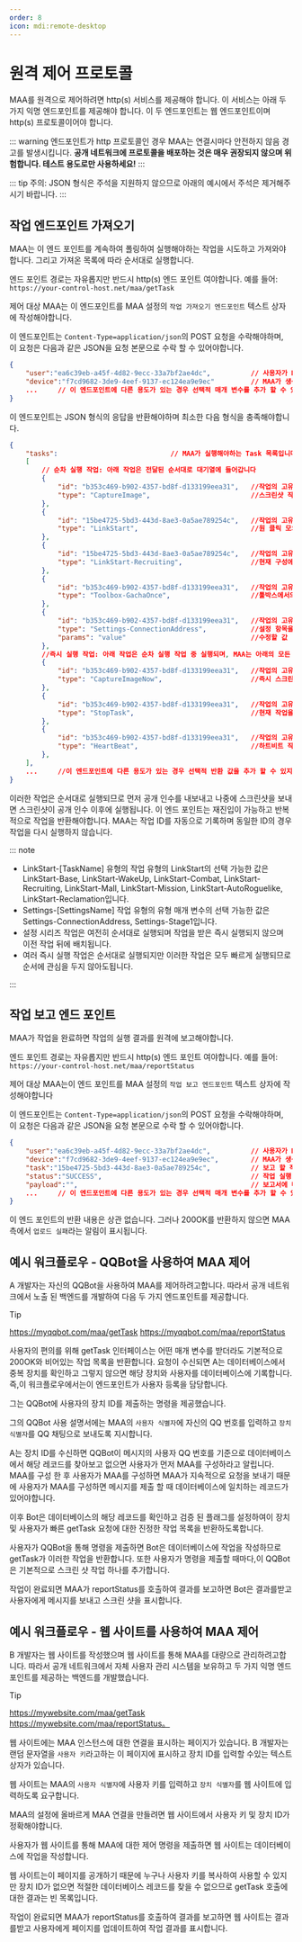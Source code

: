 ```yaml
---
order: 8
icon: mdi:remote-desktop
---
```


# 원격 제어 프로토콜

MAA를 원격으로 제어하려면 http(s) 서비스를 제공해야 합니다. 이 서비스는 아래 두 가지 익명 엔드포인트를 제공해야 합니다. 이 두 엔드포인트는 웹 엔드포인트이며 http(s) 프로토콜이어야 합니다.

::: warning
엔드포인트가 http 프로토콜인 경우 MAA는 연결시마다 안전하지 않음 경고를 발생시킵니다. **공개 네트워크에 프로토콜을 배포하는 것은 매우 권장되지 않으며 위험합니다. 테스트 용도로만 사용하세요!**
:::

::: tip
주의: JSON 형식은 주석을 지원하지 않으므로 아래의 예시에서 주석은 제거해주시기 바랍니다.
:::

## 작업 엔드포인트 가져오기

MAA는 이 엔드 포인트를 계속하여 폴링하여 실행해야하는 작업을 시도하고 가져와야합니다. 그리고 가져온 목록에 따라 순서대로 실행합니다.

엔드 포인트 경로는 자유롭지만 반드시 http(s) 엔드 포인트 여야합니다. 예를 들어: `https://your-control-host.net/maa/getTask`

제어 대상 MAA는 이 엔드포인트를 MAA 설정의 `작업 가져오기 엔드포인트` 텍스트 상자에 작성해야합니다.

이 엔드포인트는 `Content-Type=application/json`의 POST 요청을 수락해야하며, 이 요청은 다음과 같은 JSON을 요청 본문으로 수락 할 수 있어야합니다.

```json
{
    "user":"ea6c39eb-a45f-4d82-9ecc-33a7bf2ae4dc",          // 사용자가 MAA 설정에 제공한 사용자 식별자.
    "device":"f7cd9682-3de9-4eef-9137-ec124ea9e9ec"         // MAA가 생성 한 장치 식별자.
    ...     // 이 엔드포인트에 다른 용도가 있는 경우 선택적 매개 변수를 추가 할 수 있지만 MAA는 user 및 device 만 전달합니다.
}
```

이 엔드포인트는 JSON 형식의 응답을 반환해야하며 최소한 다음 형식을 충족해야합니다.

```json
{
    "tasks":                            // MAA가 실행해야하는 Task 목록입니다. 현재 지원되는 유형은 아래 예시와 같습니다. 작업이없는 경우 연결이 무효로 간주됩니다.
    [
        // 순차 실행 작업: 아래 작업은 전달된 순서대로 대기열에 들어갑니다
        {
            "id": "b353c469-b902-4357-bd8f-d133199eea31",   //작업의 고유 ID, 문자열 형식입니다. 작업 보고서에 사용됩니다.
            "type": "CaptureImage",                         //스크린샷 작업입니다. 현재 에뮬레이터의 스크린샷을 캡처하고 작업 보고서의 페이로드에 Base64 문자열로 넣습니다. 이러한 유형의 작업을 발행해야하는 경우 요청하는 엔드 포인트가 수용 할 수 있는 최대 요청 크기에 주의하세요. 스크린샷은 수십 메가바이트가 있으며 일반적인 게이트웨이의 기본 크기 제한을 초과할 수 있습니다.
        },
        {
            "id": "15be4725-5bd3-443d-8ae3-0a5ae789254c",   //작업의 고유 ID, 문자열 형식입니다. 작업 보고서에 사용됩니다.
            "type": "LinkStart",                            //원 클릭 모의 농장 시작
        },
        {
            "id": "15be4725-5bd3-443d-8ae3-0a5ae789254c",   //작업의 고유 ID, 문자열 형식입니다. 작업 보고서에 사용됩니다.
            "type": "LinkStart-Recruiting",                 //현재 구성에 따라 원 클릭 모의 농장의 해당 하위 기능을 독립적으로 실행합니다. 주 요구 사항에 대한 이러한 타입의 옵션은 아래에 나와 있습니다.
        },
        {
            "id": "b353c469-b902-4357-bd8f-d133199eea31",   //작업의 고유 ID, 문자열 형식입니다. 작업 보고서에 사용됩니다.
            "type": "Toolbox-GachaOnce",                    //툴박스에서의 하나의 카드 뽑기 작업입니다. 이 유형의 선택할 수 있는 값은 Toolbox-GachaOnce, Toolbox-GachaTenTimes입니다.
        },
        {
            "id": "b353c469-b902-4357-bd8f-d133199eea31",   //작업의 고유 ID, 문자열 형식입니다. 작업 보고서에 사용됩니다.
            "type": "Settings-ConnectionAddress",           //설정 항목을 수정하는 작업입니다. ConfigurationHelper.SetValue("ConnectionAddress", params);를 실행하는 것과 동일합니다. 안전을 위해 모든 구성이 수정 가능한 것은 아닙니다. 수정 가능한 구성에 대한 자세한 내용은 아래를 참조하세요.
            "params": "value"                               //수정할 값
        },
        //즉시 실행 작업: 아래 작업은 순차 실행 작업 중 실행되며, MAA는 아래의 모든 작업이 가능한 한 빨리 결과를 반환 할 것임을 보장합니다. 이러한 작업은 일반적으로 원격 제어 기능 자체의 제어에 사용됩니다.
        {
            "id": "b353c469-b902-4357-bd8f-d133199eea31",   //작업의 고유 ID, 문자열 형식입니다. 작업 보고서에 사용됩니다.
            "type": "CaptureImageNow",                      //즉시 스크린샷 작업입니다. 위의 스크린샷 작업과 기본적으로 동일하지만 이 작업은 다른 작업을 기다리지 않고 즉시 실행됩니다.
        },
        {
            "id": "b353c469-b902-4357-bd8f-d133199eea31",   //작업의 고유 ID, 문자열 형식입니다. 작업 보고서에 사용됩니다.
            "type": "StopTask",                             //현재 작업을 종료하는 작업입니다. 현재 실행중인 작업을 종료하려고 시도합니다. 목록에 다른 작업이있는 경우 다음 작업을 계속하여 실행합니다. 이 작업은 현재 작업이 중지되고 확인되기를 기다리지 않으므로 중지 명령이 적용되었는지 확인하기 위해 하트비트 작업을 사용하세요.
        },
        {
            "id": "b353c469-b902-4357-bd8f-d133199eea31",   //작업의 고유 ID, 문자열 형식입니다. 작업 보고서에 사용됩니다.
            "type": "HeartBeat",                            //하트비트 작업은 즉시 반환되며, 현재 "순차 실행 작업" 대기열에서 실행 중인 작업의 ID를 페이로드로 반환합니다. 현재 작업이 없으면 빈 문자열을 반환합니다.
        },
    ],
    ...     //이 엔드포인트에 다른 용도가 있는 경우 선택적 반환 값을 추가 할 수 있지만 MAA는 작업 만 읽습니다.
}
```

이러한 작업은 순서대로 실행되므로 먼저 공개 인수를 내보내고 나중에 스크린샷을 보내면 스크린샷이 공개 인수 이후에 실행됩니다.
이 엔드 포인트는 재진입이 가능하고 반복적으로 작업을 반환해야합니다. MAA는 작업 ID를 자동으로 기록하며 동일한 ID의 경우 작업을 다시 실행하지 않습니다.

::: note

- LinkStart-[TaskName] 유형의 작업 유형의 LinkStart의 선택 가능한 값은 LinkStart-Base, LinkStart-WakeUp, LinkStart-Combat, LinkStart-Recruiting, LinkStart-Mall, LinkStart-Mission, LinkStart-AutoRoguelike, LinkStart-Reclamation입니다.
- Settings-[SettingsName] 작업 유형의 유형 매개 변수의 선택 가능한 값은 Settings-ConnectionAddress, Settings-Stage1입니다.
- 설정 시리즈 작업은 여전히 순서대로 실행되며 작업을 받은 즉시 실행되지 않으며 이전 작업 뒤에 배치됩니다.
- 여러 즉시 실행 작업은 순서대로 실행되지만 이러한 작업은 모두 빠르게 실행되므로 순서에 관심을 두지 않아도됩니다.

:::

## 작업 보고 엔드 포인트

MAA가 작업을 완료하면 작업의 실행 결과를 원격에 보고해야합니다.

엔드 포인트 경로는 자유롭지만 반드시 http(s) 엔드 포인트 여야합니다. 예를 들어: `https://your-control-host.net/maa/reportStatus`

제어 대상 MAA는이 엔드 포인트를 MAA 설정의 `작업 보고 엔드포인트` 텍스트 상자에 작성해야합니다

이 엔드포인트는 `Content-Type=application/json`의 POST 요청을 수락해야하며, 이 요청은 다음과 같은 JSON을 요청 본문으로 수락 할 수 있어야합니다.

```json
{
    "user":"ea6c39eb-a45f-4d82-9ecc-33a7bf2ae4dc",          // 사용자가 MAA 설정에 제공한 사용자 식별자.
    "device":"f7cd9682-3de9-4eef-9137-ec124ea9e9ec",        // MAA가 생성 한 장치 식별자.
    "task":"15be4725-5bd3-443d-8ae3-0a5ae789254c",          // 보고 할 작업의 ID는 작업을 가져올 때의 ID와 일치합니다.
    "status":"SUCCESS",                                     // 작업 실행 결과는 SUCCESS 또는 FAILED입니다. 일반적으로 작업이 성공하든 실패하든 SUCCESS 만 반환됩니다. 특별한 경우에만 실패를 반환합니다. 실패한 경우 상세 내용은 해당 작업 소개에서 명확하게 설명됩니다.
    "payload":"",                                           // 보고서에 대한 데이터는 문자열 형식입니다. 작업 유형에 따라 달라집니다. 예를 들어 스크린샷 작업 보고서는 여기에 스크린샷의 Base64 문자열을 가져옵니다.
    ...     // 이 엔드포인트에 다른 용도가 있는 경우 선택적 매개 변수를 추가 할 수 있지만 MAA는 user 및 device 만 전달합니다.
}
```

이 엔드 포인트의 반환 내용은 상관 없습니다. 그러나 200OK를 반환하지 않으면 MAA 측에서 `업로드 실패`라는 알림이 표시됩니다.

## 예시 워크플로우 - QQBot을 사용하여 MAA 제어

A 개발자는 자신의 QQBot을 사용하여 MAA를 제어하려고합니다. 따라서 공개 네트워크에서 노출 된 백엔드를 개발하여 다음 두 가지 엔드포인트를 제공합니다.

> [!tip]
> https://myqqbot.com/maa/getTask
> https://myqqbot.com/maa/reportStatus

사용자의 편의를 위해 getTask 인터페이스는 어떤 매개 변수를 받더라도 기본적으로 200OK와 비어있는 작업 목록을 반환합니다.
요청이 수신되면 A는 데이터베이스에서 중복 장치를 확인하고 그렇지 않으면 해당 장치와 사용자를 데이터베이스에 기록합니다.
즉,이 워크플로우에서는이 엔드포인트가 사용자 등록을 담당합니다.

그는 QQBot에 사용자의 장치 ID를 제출하는 명령을 제공했습니다.

그의 QQBot 사용 설명서에는 MAA의 `사용자 식별자`에 자신의 QQ 번호를 입력하고 `장치 식별자`를 QQ 채팅으로 보내도록 지시합니다.

A는 장치 ID를 수신하면 QQBot이 메시지의 사용자 QQ 번호를 기준으로 데이터베이스에서 해당 레코드를 찾아보고 없으면 사용자가 먼저 MAA를 구성하라고 알립니다.
MAA를 구성 한 후 사용자가 MAA를 구성하면 MAA가 지속적으로 요청을 보내기 때문에 사용자가 MAA를 구성하면 메시지를 제출 할 때 데이터베이스에 일치하는 레코드가 있어야합니다.

이후 Bot은 데이터베이스의 해당 레코드를 확인하고 검증 된 플래그를 설정하여이 장치 및 사용자가 빠른 getTask 요청에 대한 진정한 작업 목록을 반환하도록합니다.

사용자가 QQBot을 통해 명령을 제출하면 Bot은 데이터베이스에 작업을 작성하므로 getTask가 이러한 작업을 반환합니다. 또한 사용자가 명령을 제출할 때마다,이 QQBot은 기본적으로 스크린 샷 작업 하나를 추가합니다.

작업이 완료되면 MAA가 reportStatus를 호출하여 결과를 보고하면 Bot은 결과를받고 사용자에게 메시지를 보내고 스크린 샷을 표시합니다.

## 예시 워크플로우 - 웹 사이트를 사용하여 MAA 제어

B 개발자는 웹 사이트를 작성했으며 웹 사이트를 통해 MAA를 대량으로 관리하려고합니다. 따라서 공개 네트워크에서 자체 사용자 관리 시스템을 보유하고 두 가지 익명 엔드 포인트를 제공하는 백엔드를 개발했습니다.

> [!tip]
> https://mywebsite.com/maa/getTask
> https://mywebsite.com/maa/reportStatus。

웹 사이트에는 MAA 인스턴스에 대한 연결을 표시하는 페이지가 있습니다. B 개발자는 랜덤 문자열을 `사용자 키`라고하는 이 페이지에 표시하고 장치 ID를 입력할 수있는 텍스트 상자가 있습니다.

웹 사이트는 MAA의 `사용자 식별자`에 사용자 키를 입력하고 `장치 식별자`를 웹 사이트에 입력하도록 요구합니다.

MAA의 설정에 올바르게 MAA 연결을 만들려면 웹 사이트에서 사용자 키 및 장치 ID가 정확해야합니다.

사용자가 웹 사이트를 통해 MAA에 대한 제어 명령을 제출하면 웹 사이트는 데이터베이스에 작업을 작성합니다.

웹 사이트는이 페이지를 공개하기 때문에 누구나 사용자 키를 복사하여 사용할 수 있지만 장치 ID가 없으면 적절한 데이터베이스 레코드를 찾을 수 없으므로 getTask 호출에 대한 결과는 빈 목록입니다.

작업이 완료되면 MAA가 reportStatus를 호출하여 결과를 보고하면 웹 사이트는 결과를받고 사용자에게 페이지를 업데이트하여 작업 결과를 표시합니다.

<!-- markdownlint-disable-file MD034 -->
